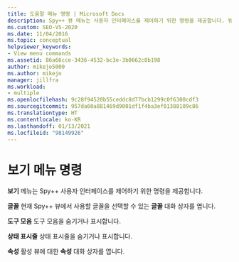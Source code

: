 ```yaml
---
title: 도움말 메뉴 명령 | Microsoft Docs
description: Spy++ 뷰 메뉴는 사용자 인터페이스를 제어하기 위한 명령을 제공합니다. 뷰 메뉴 명령 목록과 각 명령의 간략한 설명을 확인합니다.
ms.custom: SEO-VS-2020
ms.date: 11/04/2016
ms.topic: conceptual
helpviewer_keywords:
- View menu commands
ms.assetid: 86a66cce-3436-4532-bc3e-3b0662c8b198
author: mikejo5000
ms.author: mikejo
manager: jillfra
ms.workload:
- multiple
ms.openlocfilehash: 9c28f94520b55ceddc8d77bcb1299c0f6308cdf3
ms.sourcegitcommit: 957da60a881469d9001df1f4ba3ef01388109c86
ms.translationtype: HT
ms.contentlocale: ko-KR
ms.lasthandoff: 01/13/2021
ms.locfileid: "98149926"
---
```

# <a name="view-menu-commands"></a>보기 메뉴 명령
**보기** 메뉴는 Spy++ 사용자 인터페이스를 제어하기 위한 명령을 제공합니다.

 **글꼴** 현재 Spy++ 뷰에서 사용할 글꼴을 선택할 수 있는 **글꼴** 대화 상자를 엽니다.

 **도구 모음** 도구 모음을 숨기거나 표시합니다.

 **상태 표시줄** 상태 표시줄을 숨기거나 표시합니다.

 **속성** 활성 뷰에 대한 **속성** 대화 상자를 엽니다.